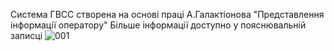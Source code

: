Система ГВСС створена на основі праці А.Галактіонова "Представлення інформації оператору"
Більше інформації доступно у пояснювальній записці
![001](https://user-images.githubusercontent.com/61477088/202564718-f60116b7-3a2c-4d15-ab82-057ef6b2247e.png)
